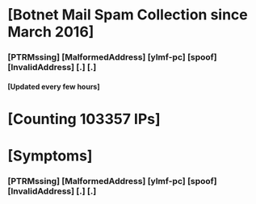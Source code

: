 # [Botnet Mail Spam Collection since March 2016]
### [PTRMssing] [MalformedAddress] [ylmf-pc] [spoof] [InvalidAddress] [.] [.]
#### [Updated every few hours]

# [Counting 103357 IPs]

# [Symptoms] 
###   [PTRMssing] [MalformedAddress] [ylmf-pc] [spoof] [InvalidAddress] [.] [.]
